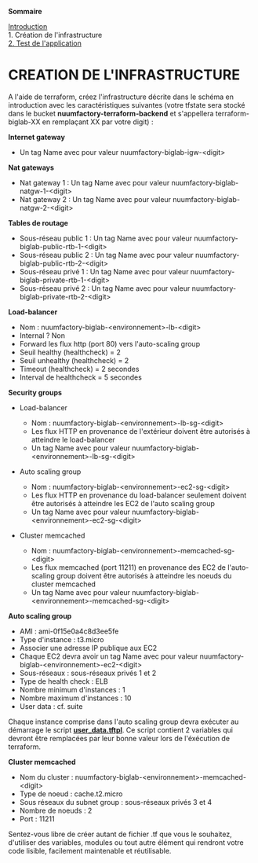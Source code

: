 **Sommaire**

[Introduction](../README.md)  
1\. Création de l'infrastructure  
[2. Test de l'application](partie-2.md)  

# CREATION DE L'INFRASTRUCTURE

A l'aide de terraform, créez l'infrastructure décrite dans le schéma en introduction avec les caractéristiques suivantes (votre tfstate sera stocké dans le bucket **nuumfactory-terraform-backend** et s'appellera terraform-biglab-XX en remplaçant XX par votre digit) :

**Internet gateway**

- Un tag Name avec pour valeur nuumfactory-biglab-igw-\<digit\>

**Nat gateways**

- Nat gateway 1 : Un tag Name avec pour valeur nuumfactory-biglab-natgw-1-\<digit\>
- Nat gateway 2 : Un tag Name avec pour valeur nuumfactory-biglab-natgw-2-\<digit\>

**Tables de routage**

- Sous-réseau public 1 : Un tag Name avec pour valeur nuumfactory-biglab-public-rtb-1-\<digit\>
- Sous-réseau public 2 : Un tag Name avec pour valeur nuumfactory-biglab-public-rtb-2-\<digit\>
- Sous-réseau privé 1 : Un tag Name avec pour valeur nuumfactory-biglab-private-rtb-1-\<digit\>
- Sous-réseau privé 2 : Un tag Name avec pour valeur nuumfactory-biglab-private-rtb-2-\<digit\>

**Load-balancer**

- Nom : nuumfactory-biglab-\<environnement\>-lb-\<digit\>
- Internal ? Non
- Forward les flux http (port 80) vers l'auto-scaling group
- Seuil healthy (healthcheck) = 2
- Seuil unhealthy (healthcheck) = 2
- Timeout (healthcheck) = 2 secondes
- Interval de healthcheck = 5 secondes

**Security groups**

- Load-balancer
    - Nom : nuumfactory-biglab-\<environnement\>-lb-sg-\<digit\>
    - Les flux HTTP en provenance de l'extérieur doivent être autorisés à atteindre le load-balancer
    - Un tag Name avec pour valeur nuumfactory-biglab-\<environnement\>-lb-sg-\<digit\>

- Auto scaling group
    - Nom : nuumfactory-biglab-\<environnement\>-ec2-sg-\<digit\>
    - Les flux HTTP en provenance du load-balancer seulement doivent être autorisés à atteindre les EC2 de l'auto scaling group
    - Un tag Name avec pour valeur nuumfactory-biglab-\<environnement\>-ec2-sg-\<digit\>

- Cluster memcached
    - Nom : nuumfactory-biglab-\<environnement\>-memcached-sg-\<digit\>
    - Les flux memcached (port 11211) en provenance des EC2 de l'auto-scaling group doivent être autorisés à atteindre les noeuds du cluster memcached
    - Un tag Name avec pour valeur nuumfactory-biglab-\<environnement\>-memcached-sg-\<digit\>

**Auto scaling group**

- AMI : ami-0f15e0a4c8d3ee5fe
- Type d'instance : t3.micro
- Associer une adresse IP publique aux EC2
- Chaque EC2 devra avoir un tag Name avec pour valeur nuumfactory-biglab-\<environnement\>-ec2-\<digit\>
- Sous-réseaux : sous-réseaux privés 1 et 2
- Type de health check : ELB
- Nombre minimum d'instances : 1
- Nombre maximum d'instances : 10
- User data : cf. suite

Chaque instance comprise dans l'auto scaling group devra exécuter au démarrage le script [**user_data.tftpl**](../assets/user_data.tftpl). Ce script contient 2 variables qui devront être remplacées par leur bonne valeur lors de l'éxécution de terraform.

**Cluster memcached**

- Nom du cluster : nuumfactory-biglab-\<environnement\>-memcached-\<digit\>
- Type de noeud : cache.t2.micro
- Sous réseaux du subnet group : sous-réseaux privés 3 et 4
- Nombre de noeuds : 2
- Port : 11211

Sentez-vous libre de créer autant de fichier .tf que vous le souhaitez, d'utiliser des variables, modules ou tout autre élément qui rendront votre code lisible, facilement maintenable et réutilisable.
